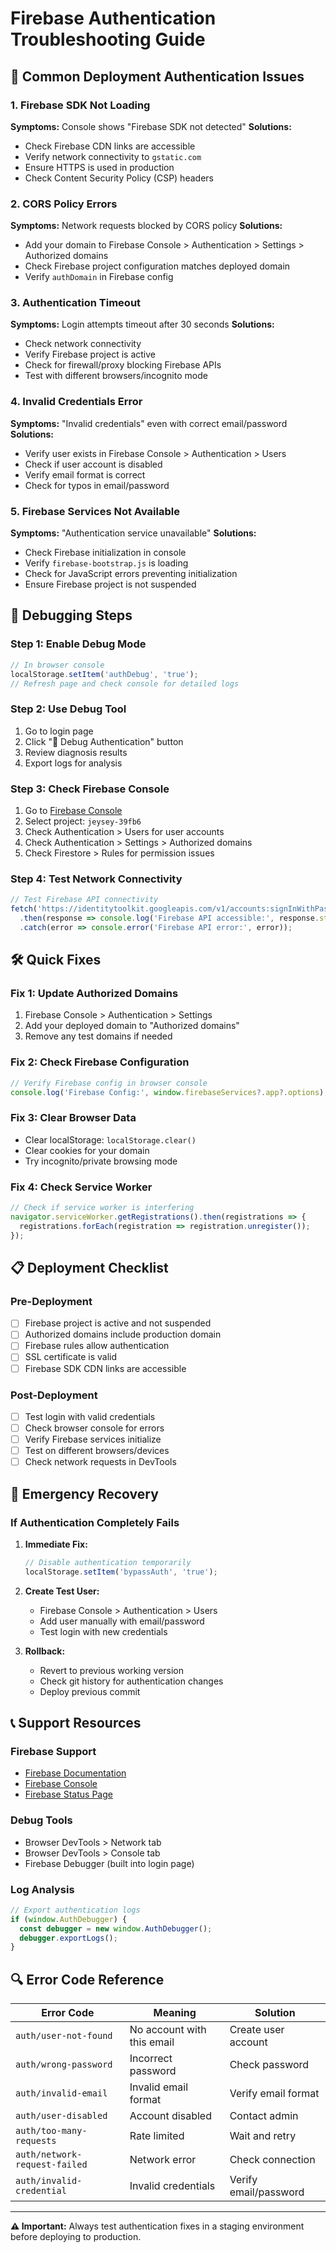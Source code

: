 # Firebase Authentication Troubleshooting Guide

## 🚨 Common Deployment Authentication Issues

### 1. **Firebase SDK Not Loading**
**Symptoms:** Console shows "Firebase SDK not detected"
**Solutions:**
- Check Firebase CDN links are accessible
- Verify network connectivity to `gstatic.com`
- Ensure HTTPS is used in production
- Check Content Security Policy (CSP) headers

### 2. **CORS Policy Errors**
**Symptoms:** Network requests blocked by CORS policy
**Solutions:**
- Add your domain to Firebase Console > Authentication > Settings > Authorized domains
- Check Firebase project configuration matches deployed domain
- Verify `authDomain` in Firebase config

### 3. **Authentication Timeout**
**Symptoms:** Login attempts timeout after 30 seconds
**Solutions:**
- Check network connectivity
- Verify Firebase project is active
- Check for firewall/proxy blocking Firebase APIs
- Test with different browsers/incognito mode

### 4. **Invalid Credentials Error**
**Symptoms:** "Invalid credentials" even with correct email/password
**Solutions:**
- Verify user exists in Firebase Console > Authentication > Users
- Check if user account is disabled
- Verify email format is correct
- Check for typos in email/password

### 5. **Firebase Services Not Available**
**Symptoms:** "Authentication service unavailable"
**Solutions:**
- Check Firebase initialization in console
- Verify `firebase-bootstrap.js` is loading
- Check for JavaScript errors preventing initialization
- Ensure Firebase project is not suspended

## 🔧 Debugging Steps

### Step 1: Enable Debug Mode
```javascript
// In browser console
localStorage.setItem('authDebug', 'true');
// Refresh page and check console for detailed logs
```

### Step 2: Use Debug Tool
1. Go to login page
2. Click "🔧 Debug Authentication" button
3. Review diagnosis results
4. Export logs for analysis

### Step 3: Check Firebase Console
1. Go to [Firebase Console](https://console.firebase.google.com/)
2. Select project: `jeysey-39fb6`
3. Check Authentication > Users for user accounts
4. Check Authentication > Settings > Authorized domains
5. Check Firestore > Rules for permission issues

### Step 4: Test Network Connectivity
```javascript
// Test Firebase API connectivity
fetch('https://identitytoolkit.googleapis.com/v1/accounts:signInWithPassword?key=test')
  .then(response => console.log('Firebase API accessible:', response.status))
  .catch(error => console.error('Firebase API error:', error));
```

## 🛠️ Quick Fixes

### Fix 1: Update Authorized Domains
1. Firebase Console > Authentication > Settings
2. Add your deployed domain to "Authorized domains"
3. Remove any test domains if needed

### Fix 2: Check Firebase Configuration
```javascript
// Verify Firebase config in browser console
console.log('Firebase Config:', window.firebaseServices?.app?.options);
```

### Fix 3: Clear Browser Data
- Clear localStorage: `localStorage.clear()`
- Clear cookies for your domain
- Try incognito/private browsing mode

### Fix 4: Check Service Worker
```javascript
// Check if service worker is interfering
navigator.serviceWorker.getRegistrations().then(registrations => {
  registrations.forEach(registration => registration.unregister());
});
```

## 📋 Deployment Checklist

### Pre-Deployment
- [ ] Firebase project is active and not suspended
- [ ] Authorized domains include production domain
- [ ] Firebase rules allow authentication
- [ ] SSL certificate is valid
- [ ] Firebase SDK CDN links are accessible

### Post-Deployment
- [ ] Test login with valid credentials
- [ ] Check browser console for errors
- [ ] Verify Firebase services initialize
- [ ] Test on different browsers/devices
- [ ] Check network requests in DevTools

## 🚨 Emergency Recovery

### If Authentication Completely Fails
1. **Immediate Fix:**
   ```javascript
   // Disable authentication temporarily
   localStorage.setItem('bypassAuth', 'true');
   ```

2. **Create Test User:**
   - Firebase Console > Authentication > Users
   - Add user manually with email/password
   - Test login with new credentials

3. **Rollback:**
   - Revert to previous working version
   - Check git history for authentication changes
   - Deploy previous commit

## 📞 Support Resources

### Firebase Support
- [Firebase Documentation](https://firebase.google.com/docs/auth)
- [Firebase Console](https://console.firebase.google.com/)
- [Firebase Status Page](https://status.firebase.google.com/)

### Debug Tools
- Browser DevTools > Network tab
- Browser DevTools > Console tab
- Firebase Debugger (built into login page)

### Log Analysis
```javascript
// Export authentication logs
if (window.AuthDebugger) {
  const debugger = new window.AuthDebugger();
  debugger.exportLogs();
}
```

## 🔍 Error Code Reference

| Error Code | Meaning | Solution |
|------------|---------|----------|
| `auth/user-not-found` | No account with this email | Create user account |
| `auth/wrong-password` | Incorrect password | Check password |
| `auth/invalid-email` | Invalid email format | Verify email format |
| `auth/user-disabled` | Account disabled | Contact admin |
| `auth/too-many-requests` | Rate limited | Wait and retry |
| `auth/network-request-failed` | Network error | Check connection |
| `auth/invalid-credential` | Invalid credentials | Verify email/password |

---

**⚠️ Important:** Always test authentication fixes in a staging environment before deploying to production.
